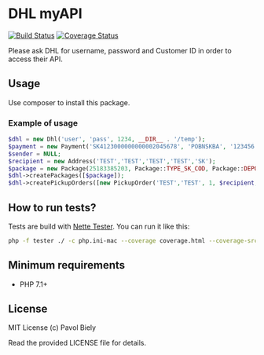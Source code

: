 # DHL myAPI
[![Build Status](https://travis-ci.org/pavolbiely/dhlmyapi.svg?branch=master)](https://travis-ci.org/pavolbiely/dhlmyapi)
[![Coverage Status](https://coveralls.io/repos/github/pavolbiely/dhlmyapi/badge.svg?branch=master)](https://coveralls.io/github/pavolbiely/dhlmyapi?branch=master)

Please ask DHL for username, password and Customer ID in order to access their API.

## Usage

Use composer to install this package.

### Example of usage
```php
$dhl = new Dhl('user', 'pass', 1234, __DIR__ . '/temp');
$payment = new Payment('SK4123000000000002045678', 'POBNSKBA', '123456', 100.0);
$sender = NULL;
$recipient = new Address('TEST','TEST','TEST','TEST','SK');
$package = new Package(25183385203, Package::TYPE_SK_COD, Package::DEPO_HQ_BRATISLAVA, $recipient, $sender, $payment, [Package::FLAG_SAT], 'TEST');
$dhl->createPackages([$package]);
$dhl->createPickupOrders([new PickupOrder('TEST','TEST', 1, $recipient, 'info@example.org', NULL, NULL, NULL, 'TEST')])
```

## How to run tests?
Tests are build with [Nette Tester](https://tester.nette.org/). You can run it like this:
```bash
php -f tester ./ -c php.ini-mac --coverage coverage.html --coverage-src ../src
```

## Minimum requirements
- PHP 7.1+

## License
MIT License (c) Pavol Biely

Read the provided LICENSE file for details.

